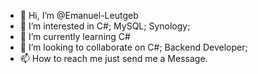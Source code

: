 - 👋 Hi, I’m @Emanuel-Leutgeb
- 👀 I’m interested in C#; MySQL; Synology;  
- 🌱 I’m currently learning C#
- 💞️ I’m looking to collaborate on C#; Backend Developer;
- 📫 How to reach me just send me a Message.

<!---
Emanuel-Leutgeb/Emanuel-Leutgeb is a ✨ special ✨ repository because its `README.md` (this file) appears on your GitHub profile.
You can click the Preview link to take a look at your changes.
--->
